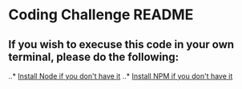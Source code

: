 # Coding Challenge README

## If you wish to execuse this code in your own terminal, please do the following:

..* [Install Node if you don't have it](https://nodejs.org/en/download/0)
..* [Install NPM if you don't have it](https://docs.npmjs.com/getting-started/installing-node)

